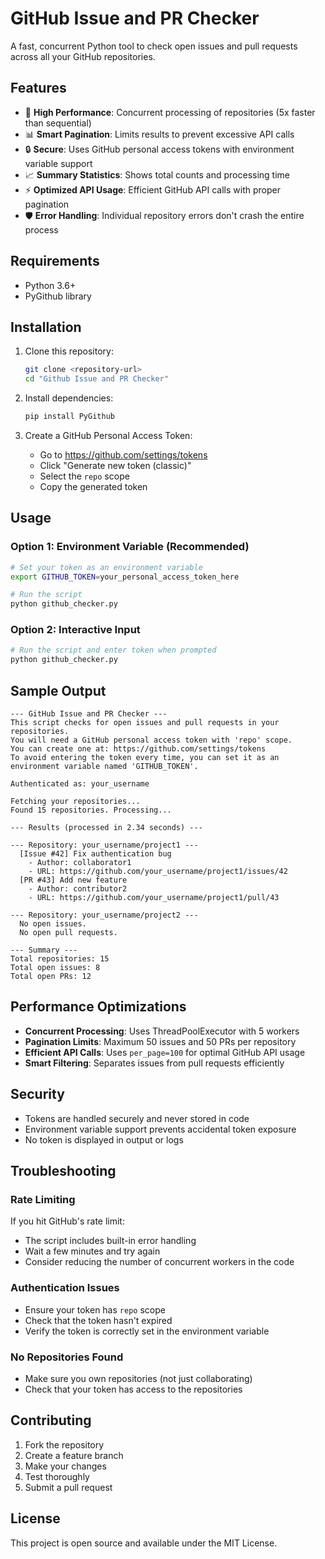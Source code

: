 # GitHub Issue and PR Checker

A fast, concurrent Python tool to check open issues and pull requests across all your GitHub repositories.

## Features

- 🚀 **High Performance**: Concurrent processing of repositories (5x faster than sequential)
- 📊 **Smart Pagination**: Limits results to prevent excessive API calls
- 🔒 **Secure**: Uses GitHub personal access tokens with environment variable support
- 📈 **Summary Statistics**: Shows total counts and processing time
- ⚡ **Optimized API Usage**: Efficient GitHub API calls with proper pagination
- 🛡️ **Error Handling**: Individual repository errors don't crash the entire process

## Requirements

- Python 3.6+
- PyGithub library

## Installation

1. Clone this repository:
   ```bash
   git clone <repository-url>
   cd "Github Issue and PR Checker"
   ```

2. Install dependencies:
   ```bash
   pip install PyGithub
   ```

3. Create a GitHub Personal Access Token:
   - Go to https://github.com/settings/tokens
   - Click "Generate new token (classic)"
   - Select the `repo` scope
   - Copy the generated token

## Usage

### Option 1: Environment Variable (Recommended)
```bash
# Set your token as an environment variable
export GITHUB_TOKEN=your_personal_access_token_here

# Run the script
python github_checker.py
```

### Option 2: Interactive Input
```bash
# Run the script and enter token when prompted
python github_checker.py
```

## Sample Output

```
--- GitHub Issue and PR Checker ---
This script checks for open issues and pull requests in your repositories.
You will need a GitHub personal access token with 'repo' scope.
You can create one at: https://github.com/settings/tokens
To avoid entering the token every time, you can set it as an environment variable named 'GITHUB_TOKEN'.

Authenticated as: your_username

Fetching your repositories...
Found 15 repositories. Processing...

--- Results (processed in 2.34 seconds) ---

--- Repository: your_username/project1 ---
  [Issue #42] Fix authentication bug
    - Author: collaborator1
    - URL: https://github.com/your_username/project1/issues/42
  [PR #43] Add new feature
    - Author: contributor2
    - URL: https://github.com/your_username/project1/pull/43

--- Repository: your_username/project2 ---
  No open issues.
  No open pull requests.

--- Summary ---
Total repositories: 15
Total open issues: 8
Total open PRs: 12
```

## Performance Optimizations

- **Concurrent Processing**: Uses ThreadPoolExecutor with 5 workers
- **Pagination Limits**: Maximum 50 issues and 50 PRs per repository
- **Efficient API Calls**: Uses `per_page=100` for optimal GitHub API usage
- **Smart Filtering**: Separates issues from pull requests efficiently

## Security

- Tokens are handled securely and never stored in code
- Environment variable support prevents accidental token exposure
- No token is displayed in output or logs

## Troubleshooting

### Rate Limiting
If you hit GitHub's rate limit:
- The script includes built-in error handling
- Wait a few minutes and try again
- Consider reducing the number of concurrent workers in the code

### Authentication Issues
- Ensure your token has `repo` scope
- Check that the token hasn't expired
- Verify the token is correctly set in the environment variable

### No Repositories Found
- Make sure you own repositories (not just collaborating)
- Check that your token has access to the repositories

## Contributing

1. Fork the repository
2. Create a feature branch
3. Make your changes
4. Test thoroughly
5. Submit a pull request

## License

This project is open source and available under the MIT License.
